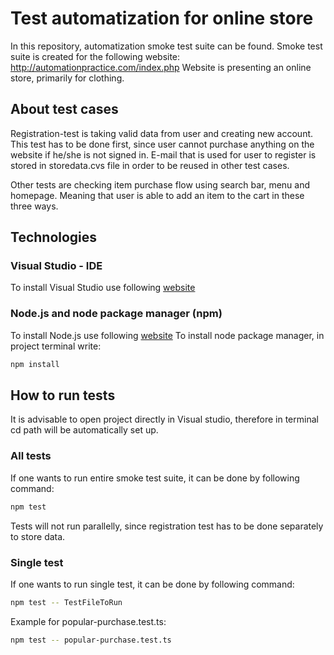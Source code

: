 # Test automatization for online store 

In this repository, automatization smoke test suite can be found. 
Smoke test suite is created for the following website: http://automationpractice.com/index.php
Website is presenting an online store, primarily for clothing. 

## About test cases 

Registration-test is taking valid data from user and creating new account.
This test has to be done first, since user cannot purchase anything on the website 
if he/she is not signed in. 
E-mail that is used for user to register is stored in storedata.cvs file
in order to be reused in other test cases. 

Other tests are checking item purchase flow using search bar, menu and homepage.
Meaning that user is able to add an item to the cart in these three ways.

## Technologies

### Visual Studio - IDE 
To install Visual Studio use following [website](https://visualstudio.microsoft.com/)

### Node.js and node package manager (npm)
To install Node.js use following [website](https://nodejs.org/en/)
To install node package manager, in project terminal write:
```bash
npm install
```

## How to run tests 
It is advisable to open project directly in Visual studio, therefore in terminal cd path will be automatically
set up. 
### All tests 
If one wants to run entire smoke test suite, it can be done by following command:
```bash
npm test 
```
Tests will not run parallelly, since registration test has to be done separately to store data. 
### Single test 
If one wants to run single test, it can be done by following command:
```bash
npm test -- TestFileToRun 
```
Example for popular-purchase.test.ts:
```bash
npm test -- popular-purchase.test.ts
```